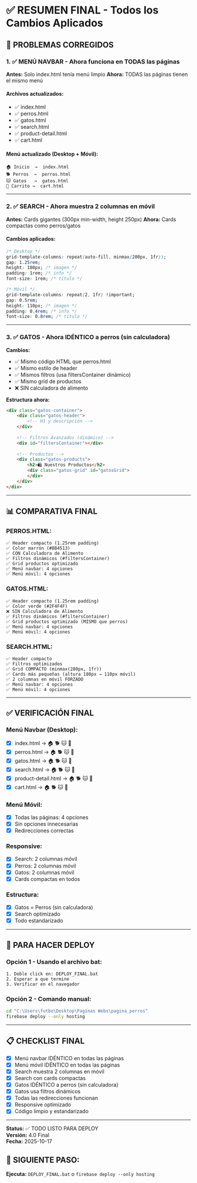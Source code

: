 # ✅ RESUMEN FINAL - Todos los Cambios Aplicados

## 🔧 PROBLEMAS CORREGIDOS

### 1. ✅ MENÚ NAVBAR - Ahora funciona en TODAS las páginas

**Antes:** Solo index.html tenía menú limpio
**Ahora:** TODAS las páginas tienen el mismo menú

#### Archivos actualizados:
- ✅ index.html
- ✅ perros.html  
- ✅ gatos.html
- ✅ search.html
- ✅ product-detail.html
- ✅ cart.html

#### Menú actualizado (Desktop + Móvil):
```
🏠 Inicio  →  index.html
🐕 Perros  →  perros.html
🐱 Gatos   →  gatos.html
🛒 Carrito →  cart.html
```

---

### 2. ✅ SEARCH - Ahora muestra 2 columnas en móvil

**Antes:** Cards gigantes (300px min-width, height 250px)
**Ahora:** Cards compactas como perros/gatos

#### Cambios aplicados:
```css
/* Desktop */
grid-template-columns: repeat(auto-fill, minmax(280px, 1fr));
gap: 1.25rem;
height: 180px; /* imagen */
padding: 1rem; /* info */
font-size: 1rem; /* título */

/* Móvil */
grid-template-columns: repeat(2, 1fr) !important;
gap: 0.5rem;
height: 110px; /* imagen */
padding: 0.4rem; /* info */
font-size: 0.8rem; /* título */
```

---

### 3. ✅ GATOS - Ahora IDÉNTICO a perros (sin calculadora)

**Cambios:**
- ✅ Mismo código HTML que perros.html
- ✅ Mismo estilo de header
- ✅ Mismos filtros (usa filtersContainer dinámico)
- ✅ Mismo grid de productos
- ❌ SIN calculadora de alimento

**Estructura ahora:**
```html
<div class="gatos-container">
    <div class="gatos-header">
        <!-- H1 y descripción -->
    </div>
    
    <!-- Filtros Avanzados (dinámico) -->
    <div id="filtersContainer"></div>
    
    <!-- Productos -->
    <div class="gatos-products">
        <h2>🛍️ Nuestros Productos</h2>
        <div class="gatos-grid" id="gatosGrid">
        </div>
    </div>
</div>
```

---

## 📊 COMPARATIVA FINAL

### PERROS.HTML:
```
✅ Header compacto (1.25rem padding)
✅ Color marrón (#8B4513)
✅ CON Calculadora de Alimento
✅ Filtros dinámicos (#filtersContainer)
✅ Grid productos optimizado
✅ Menú navbar: 4 opciones
✅ Menú móvil: 4 opciones
```

### GATOS.HTML:
```
✅ Header compacto (1.25rem padding)
✅ Color verde (#2F4F4F)
❌ SIN Calculadora de Alimento
✅ Filtros dinámicos (#filtersContainer)
✅ Grid productos optimizado (MISMO que perros)
✅ Menú navbar: 4 opciones
✅ Menú móvil: 4 opciones
```

### SEARCH.HTML:
```
✅ Header compacto
✅ Filtros optimizados
✅ Grid COMPACTO (minmax(280px, 1fr))
✅ Cards más pequeñas (altura 180px → 110px móvil)
✅ 2 columnas en móvil FORZADO
✅ Menú navbar: 4 opciones
✅ Menú móvil: 4 opciones
```

---

## ✅ VERIFICACIÓN FINAL

### Menú Navbar (Desktop):
- [x] index.html → 🏠 🐕 🐱 🛒
- [x] perros.html → 🏠 🐕 🐱 🛒
- [x] gatos.html → 🏠 🐕 🐱 🛒
- [x] search.html → 🏠 🐕 🐱 🛒
- [x] product-detail.html → 🏠 🐕 🐱 🛒
- [x] cart.html → 🏠 🐕 🐱 🛒

### Menú Móvil:
- [x] Todas las páginas: 4 opciones
- [x] Sin opciones innecesarias
- [x] Redirecciones correctas

### Responsive:
- [x] Search: 2 columnas móvil
- [x] Perros: 2 columnas móvil
- [x] Gatos: 2 columnas móvil
- [x] Cards compactas en todos

### Estructura:
- [x] Gatos = Perros (sin calculadora)
- [x] Search optimizado
- [x] Todo estandarizado

---

## 🚀 PARA HACER DEPLOY

### Opción 1 - Usando el archivo bat:
```
1. Doble click en: DEPLOY_FINAL.bat
2. Esperar a que termine
3. Verificar en el navegador
```

### Opción 2 - Comando manual:
```bash
cd "C:\Users\futbo\Desktop\Paginas Webs\pagina_perros"
firebase deploy --only hosting
```

---

## 📋 CHECKLIST FINAL

- [x] Menú navbar IDÉNTICO en todas las páginas
- [x] Menú móvil IDÉNTICO en todas las páginas
- [x] Search muestra 2 columnas en móvil
- [x] Search con cards compactas
- [x] Gatos IDÉNTICO a perros (sin calculadora)
- [x] Gatos usa filtros dinámicos
- [x] Todas las redirecciones funcionan
- [x] Responsive optimizado
- [x] Código limpio y estandarizado

---

**Status:** ✅ TODO LISTO PARA DEPLOY  
**Versión:** 4.0 Final  
**Fecha:** 2025-10-17

## 🎯 SIGUIENTE PASO:
**Ejecuta:** `DEPLOY_FINAL.bat` o `firebase deploy --only hosting`
